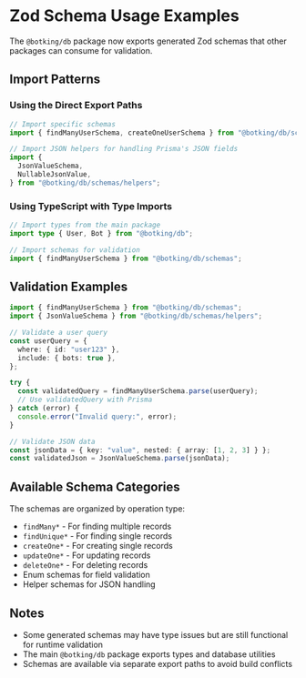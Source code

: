 # Zod Schema Usage Examples

The `@botking/db` package now exports generated Zod schemas that other packages can consume for validation.

## Import Patterns

### Using the Direct Export Paths

```typescript
// Import specific schemas
import { findManyUserSchema, createOneUserSchema } from "@botking/db/schemas";

// Import JSON helpers for handling Prisma's JSON fields
import {
  JsonValueSchema,
  NullableJsonValue,
} from "@botking/db/schemas/helpers";
```

### Using TypeScript with Type Imports

```typescript
// Import types from the main package
import type { User, Bot } from "@botking/db";

// Import schemas for validation
import { findManyUserSchema } from "@botking/db/schemas";
```

## Validation Examples

```typescript
import { findManyUserSchema } from "@botking/db/schemas";
import { JsonValueSchema } from "@botking/db/schemas/helpers";

// Validate a user query
const userQuery = {
  where: { id: "user123" },
  include: { bots: true },
};

try {
  const validatedQuery = findManyUserSchema.parse(userQuery);
  // Use validatedQuery with Prisma
} catch (error) {
  console.error("Invalid query:", error);
}

// Validate JSON data
const jsonData = { key: "value", nested: { array: [1, 2, 3] } };
const validatedJson = JsonValueSchema.parse(jsonData);
```

## Available Schema Categories

The schemas are organized by operation type:

- `findMany*` - For finding multiple records
- `findUnique*` - For finding single records
- `createOne*` - For creating single records
- `updateOne*` - For updating records
- `deleteOne*` - For deleting records
- Enum schemas for field validation
- Helper schemas for JSON handling

## Notes

- Some generated schemas may have type issues but are still functional for runtime validation
- The main `@botking/db` package exports types and database utilities
- Schemas are available via separate export paths to avoid build conflicts
